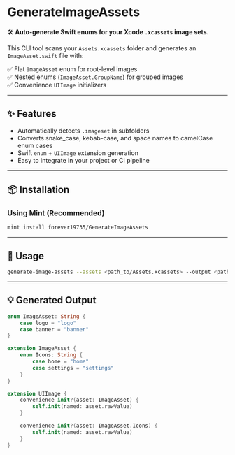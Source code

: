 # GenerateImageAssets

🛠 **Auto-generate Swift enums for your Xcode `.xcassets` image sets.**

This CLI tool scans your `Assets.xcassets` folder and generates an `ImageAsset.swift` file with:

✅ Flat `ImageAsset` enum for root-level images  
✅ Nested enums (`ImageAsset.GroupName`) for grouped images  
✅ Convenience `UIImage` initializers

---

## ✨ Features

- Automatically detects `.imageset` in subfolders  
- Converts snake_case, kebab-case, and space names to camelCase enum cases  
- Swift `enum` + `UIImage` extension generation  
- Easy to integrate in your project or CI pipeline  

---

## 📦 Installation

### Using Mint (Recommended)

```bash
mint install forever19735/GenerateImageAssets
```

---

## 🚀 Usage

```bash
generate-image-assets --assets <path_to/Assets.xcassets> --output <path_to/ImageAsset.swift>
```

---

## 💡 Generated Output

```swift
enum ImageAsset: String {
    case logo = "logo"
    case banner = "banner"
}

extension ImageAsset {
    enum Icons: String {
        case home = "home"
        case settings = "settings"
    }
}

extension UIImage {
    convenience init?(asset: ImageAsset) {
        self.init(named: asset.rawValue)
    }

    convenience init?(asset: ImageAsset.Icons) {
        self.init(named: asset.rawValue)
    }
}
```
